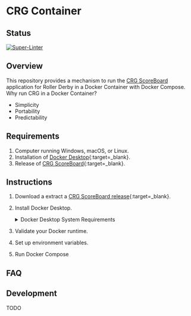 # CRG Container

## Status

[![Super-Linter](https://github.com/timothyhull/crg-container/actions/workflows/lint-files.yml/badge.svg)](https://github.com/marketplace/actions/super-linter)

## Overview

This repository provides a mechanism to run the <a href="https://github.com/rollerderby/scoreboard" title="CRG ScoreBoard Git Repository" target="_blank">CRG ScoreBoard</a> application for Roller Derby in a Docker Container with Docker Compose.  Why run CRG in a Docker Container?

- Simplicity
- Portability
- Predictability

## Requirements

1. Computer running Windows, macOS, or Linux.
2. Installation of [Docker Desktop](https://www.docker.com/products/docker-desktop "Download Docker Desktop"){:target=_blank}.
3. Release of [CRG ScoreBoard](https://github.com/rollerderby/scoreboard/releases "CRG ScoreBoard Releases"){:target=_blank}.

## Instructions

1. Download a extract a [CRG ScoreBoard release](https://github.com/rollerderby/scoreboard/releases "CRG ScoreBoard Releases"){:target=_blank}.
2. Install Docker Desktop.

    <details>
    <summary>Docker Desktop System Requirements</summary>

    - [Windows](https://docs.docker.com/desktop/install/windows-install "Docker Desktop for Windows System Requirements"){:target=_blank}
    - [macOS](https://docs.docker.com/desktop/install/mac-install "Docker Desktop for macOS System Requirements"){:target=_blank}
    - [Linux](https://docs.docker.com/desktop/install/linux-install "Docker Desktop for Linux System Requirements"){:target=_blank}

    </details>

3. Validate your Docker runtime.
4. Set up environment variables.
5. Run Docker Compose

## FAQ

## Development

TODO
